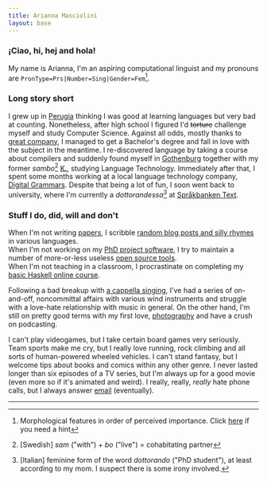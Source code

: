 ```yaml
---
title: Arianna Masciolini
layout: base
---
```


### ¡Ciao, hi, hej and hola!
My name is Arianna, I'm an aspiring computational linguist and my pronouns are `PronType=Prs|Number=Sing|Gender=Fem`[^1].


### Long story short
I grew up in [Perugia](https://www.openstreetmap.org/relation/42278#map=11/43.1399/12.3691) thinking I was good at learning languages but very bad at counting.
Nonetheless, after high school I figured I'd ~~torture~~ challenge myself and study Computer Science.
Against all odds, mostly thanks to [great company](https://github.com/orgs/dis-org/people), I managed to get a Bachelor's degree and fall in love with the subject in the meantime.
I re-discovered language by taking a course about compilers and suddenly found myself in [Gothenburg](https://www.openstreetmap.org/node/25930131) together with my former _sambo_[^2] [K.](https://harisont.github.io/kappanneu/), studying Language Technology. Immediately after that, I spent some months working at a local language technology company, [Digital Grammars](https://www.digitalgrammars.com/). Despite that being a lot of fun, I soon went back to university, where I'm currently a _dottorandessa_[^3] at [Språkbanken Text](https://spraakbanken.gu.se/).

### Stuff I do, did, will and don't
When I'm not writing [papers](research.md#publications), I scribble [random blog posts and silly rhymes](blog.md) in various languages.<br>
When I'm not working on my [PhD project software](https://github.com/harisont/L2-UD), I try to maintain a number of more-or-less useless [open source tools](projects.md#software).<br>
When I'm not teaching in a classroom, I procrastinate on completing my [basic Haskell online course](projects.md#tutorials). 

Following a bad breakup with [a cappella singing](https://www.youtube.com/watch?v=FaMoZsXScj0), I've had a series of on-and-off, noncommittal affairs with various wind instruments and struggle with a love-hate relationship with music in general.
On the other hand, I'm still on pretty good terms with my first love, [photography](projects.md#photography) and have a crush on podcasting.

I can't play videogames, but I take certain board games very seriously.
Team sports make me cry, but I really love running, rock climbing and all sorts of human-powered wheeled vehicles.
I can't stand fantasy, but I welcome tips about books and comics within any other genre.
I never lasted longer than six episodes of a TV series, but I'm always up for a good movie (even more so if it's animated and weird).
I really, really, _really_ hate phone calls, but I always answer [email](mailto:arianna.masciolini@gmail.com) (eventually).

---

[^1]: Morphological features in order of perceived importance. Click [here](https://universaldependencies.org/u/feat/index.html) if you need a hint
[^2]: [Swedish] _sam_ ("with") + _bo_ ("live") = cohabitating partner
[^3]: [Italian] feminine form of the word _dottorando_ ("PhD student"), at least according to my mom. I suspect there is some irony involved.
